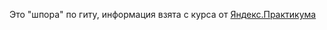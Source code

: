 Это "шпора" по гиту, информация взята с курса от [Яндекс.Практикума](https://start.practicum.yandex/git-basics/)